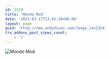 ```yaml
---
id: 2324
title: 'Mondo Mod'
date: '2023-03-17T13:45:28+00:00'
layout: page
guid: 'http://new.andydixon.com/?page_id=2324'
trx_addons_post_views_count:
    - '1'
---
```


![Mondo Mod](https://i0.wp.com/assets.g8x2.ldn.idrivee2-23.com/posters/Mondo%20Mod%2001.jpg?w=1200&ssl=1 "Mondo Mod")